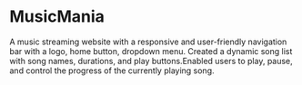 # MusicMania
A music streaming website with a responsive and user-friendly navigation bar with a logo, home button, dropdown menu. Created a dynamic song list with song names, durations, and play buttons.Enabled users to play, pause, and control the progress of the currently playing song.
